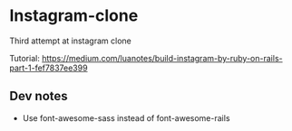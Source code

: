 # Instagram-clone

Third attempt at instagram clone

Tutorial: https://medium.com/luanotes/build-instagram-by-ruby-on-rails-part-1-fef7837ee399

## Dev notes

- Use font-awesome-sass instead of font-awesome-rails
